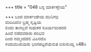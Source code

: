 +++
title = "048 ಬನ್ದ ಮಾರ್ಕಣ್ಡೇಯ"

+++
ಬಂದ ಮಾರ್ಕಂಡೇಯ ಮುನಿಗಭಿ  
ವಂದಿಸಿದನೀ ಬ್ರಹ್ಮ ಸೃಷ್ಟಿಯ  
ಲಿಂದು ತಾನಲ್ಲದೆ ಸುಧಾಕರ ಸೂರ್ಯವಂಶದಲಿ   
ಹಿಂದೆ ನಡೆದವರಾರು ಪರಿಭವ  
ದಿಂದ ನಮ್ಮಂದದಲಿ ವಿಪಿನದೊ  
ಳಿಂದುಮುಖಿಯರು ಭಂಗಪಟ್ಟರೆಯೆನುತ ಬಿಸುಸುಯ್ದ     ॥48॥